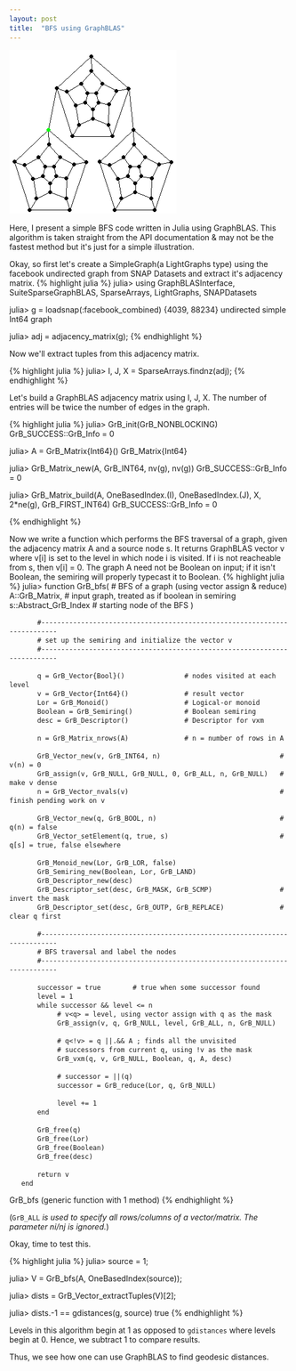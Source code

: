 ```yaml
---
layout: post
title:  "BFS using GraphBLAS"
---
```


<img src="../assets/bfs_gif.gif">

Here, I present a simple BFS code written in Julia using GraphBLAS. This algorithm is taken straight from the API documentation & may not be the fastest method but it's just for a simple illustration.

Okay, so first let's create a SimpleGraph(a LightGraphs type) using the facebook undirected graph from SNAP Datasets and extract it's adjacency matrix.
{% highlight julia %}
julia> using GraphBLASInterface, SuiteSparseGraphBLAS, SparseArrays, LightGraphs, SNAPDatasets

julia> g = loadsnap(:facebook_combined)
{4039, 88234} undirected simple Int64 graph

julia> adj = adjacency_matrix(g);
{% endhighlight %}

Now we'll extract tuples from this adjacency matrix.

{% highlight julia %}
julia> I, J, X = SparseArrays.findnz(adj);
{% endhighlight %}

Let's build a GraphBLAS adjacency matrix using I, J, X. The number of entries will be twice the number of edges in the graph.

{% highlight julia %}
julia> GrB_init(GrB_NONBLOCKING)
GrB_SUCCESS::GrB_Info = 0

julia> A = GrB_Matrix{Int64}()
GrB_Matrix{Int64}

julia> GrB_Matrix_new(A, GrB_INT64, nv(g), nv(g))
GrB_SUCCESS::GrB_Info = 0

julia> GrB_Matrix_build(A, OneBasedIndex.(I), OneBasedIndex.(J), X, 2*ne(g), GrB_FIRST_INT64)
GrB_SUCCESS::GrB_Info = 0

{% endhighlight %}

Now we write a function which performs the BFS traversal of a graph, given the adjacency matrix A and a source node s. It returns GraphBLAS vector v where v[i] is set to the level in which node i is visited. If i is not reacheable from s, then v[i] = 0. The graph A need not be Boolean on input; if it isn't Boolean, the semiring will properly typecast it to Boolean.
{% highlight julia %}
julia> function GrB_bfs(                # BFS of a graph (using vector assign & reduce)
                A::GrB_Matrix,          # input graph, treated as if boolean in semiring
                s::Abstract_GrB_Index   # starting node of the BFS
            )

           #--------------------------------------------------------------------------
           # set up the semiring and initialize the vector v
           #--------------------------------------------------------------------------

           q = GrB_Vector{Bool}()               # nodes visited at each level
           v = GrB_Vector{Int64}()              # result vector
           Lor = GrB_Monoid()                   # Logical-or monoid
           Boolean = GrB_Semiring()             # Boolean semiring
           desc = GrB_Descriptor()              # Descriptor for vxm

           n = GrB_Matrix_nrows(A)              # n = number of rows in A

           GrB_Vector_new(v, GrB_INT64, n)                              # v(n) = 0
           GrB_assign(v, GrB_NULL, GrB_NULL, 0, GrB_ALL, n, GrB_NULL)   # make v dense
           n = GrB_Vector_nvals(v)                                      # finish pending work on v

           GrB_Vector_new(q, GrB_BOOL, n)                               # q(n) = false
           GrB_Vector_setElement(q, true, s)                            # q[s] = true, false elsewhere

           GrB_Monoid_new(Lor, GrB_LOR, false)
           GrB_Semiring_new(Boolean, Lor, GrB_LAND)
           GrB_Descriptor_new(desc)
           GrB_Descriptor_set(desc, GrB_MASK, GrB_SCMP)                 # invert the mask
           GrB_Descriptor_set(desc, GrB_OUTP, GrB_REPLACE)              # clear q first

           #--------------------------------------------------------------------------
           # BFS traversal and label the nodes
           #--------------------------------------------------------------------------

           successor = true        # true when some successor found
           level = 1
           while successor && level <= n
                # v<q> = level, using vector assign with q as the mask
                GrB_assign(v, q, GrB_NULL, level, GrB_ALL, n, GrB_NULL)

                # q<!v> = q ||.&& A ; finds all the unvisited
                # successors from current q, using !v as the mask
                GrB_vxm(q, v, GrB_NULL, Boolean, q, A, desc)

                # successor = ||(q)
                successor = GrB_reduce(Lor, q, GrB_NULL)

                level += 1
           end

           GrB_free(q)
           GrB_free(Lor)
           GrB_free(Boolean)
           GrB_free(desc)

           return v
       end
GrB_bfs (generic function with 1 method)
{% endhighlight %}

(`GrB_ALL` <i>is used to specify all rows/columns of a vector/matrix. The parameter ni/nj is ignored.</i>)

Okay, time to test this.

{% highlight julia %}
julia> source = 1;

julia> V = GrB_bfs(A, OneBasedIndex(source));

julia> dists = GrB_Vector_extractTuples(V)[2];

julia> dists.-1 == gdistances(g, source)
true
{% endhighlight %}

Levels in this algorithm begin at 1 as opposed to `gdistances` where levels begin at 0. Hence, we subtract 1 to compare results.

Thus, we see how one can use GraphBLAS to find geodesic distances.
